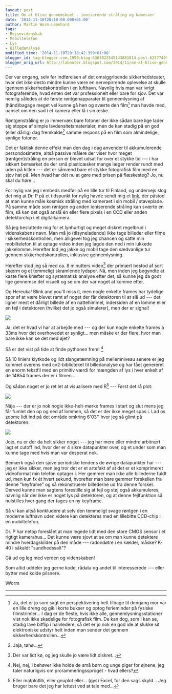 ```yaml
---
layout: post
title: Om at blive gennemskuet - ioniserende stråling og kameraer
date: '2014-11-10T20:18:00.000+01:00'
author: Martin Worm-Leonhard
tags:
- Rejsevidenskab
- Mobiltelefon
- Lys
- Billedanalyse
modified_time: '2014-11-10T20:18:42.399+01:00'
blogger_id: tag:blogger.com,1999:blog-6363822545143881814.post-6257749582036482385
blogger_orig_url: http://labnoter.blogspot.com/2014/11/om-at-blive-gennemskuet-ioniserende.html
---
```


Der var engang, selv før indførelsen af det omsiggribende
sikkerhedsteater, hvor det ikke desto mindre kunne være en nervepirrende
oplevelse at skulle igennem sikkerhedskontrollen i en lufthavn. Navnlig
hvis man var ivrigt fotograferende, hvad enten det var professionelt
eller bare for sjov. Det var nemlig således at de første
røntgenapparater til gennemlysning af (hånd)bagage meget vel kunne gå
hen og sværte den film[^1] man havde med, uanset om den sad i et kamera
eller lå i sin æske.

Røntgenstråling er jo immervæk bare fotoner der ikke sådan bare lige
lader sig stoppe af simple lavdensitetsmaterialer, men de kan stadig på
en god (eller dårlig) dag fremkalde[^2] samme respons på en film som
almindelige, synlige fotoner.

Det er faktisk denne effekt man den dag i dag anvender til akkumulerende
persondosimetre, altså passive målere der viser hvor meget
(røntgen)stråling en person er blevet udsat for over et stykke tid --- i
har sikkert bemærket de der små plasticæsker mange læger render rundt
med uden på kitlen --- det er såmænd bare et stykke fotografisk film med
en sjov hat på. Men hvad har dét nu at gøre med prisen på flæskesteg?
Jo, nu skal du høre...

For nylig var jeg i embeds medfør på en lille tur til Finland, og
undervejs slog det mig at Dr. P på et tidspunkt for nylig havde sendt
mig et [link](http://www.news.wisc.edu/23166), der påstod at man kunne
måle kosmisk stråling med kameraet i sin mobil / staveplade. På samme
måde som røntgen og anden ioniserende stråling kan sværte en film, så
kan det også anslå én eller flere pixels i en CCD eller anden
detektorchip i et digitalkamera.

Så jeg besluttede mig for et lynhurtigt og meget diskret regelbrud i
videnskabens navn. Man må jo (tilsyneladende) ikke tage billeder eller
filme i sikkerhedskontrollen, men alligevel tog jeg chancen og satte min
mobiltelefon til at optage video inden jeg lagde den ned i min lukkede
jakkelomme. Herefter lod jeg jakke og mobil tage den sædvanlige tur
gennem sikkerhedskontrollen, inklusive gennemlysning.

Herefter stod jeg så med ca. 8 minutters video[^3] der primært bestod
af sort skærm og et temmeligt skramlende lydspor. Nå, men inden jeg
begyndte at kaste flere kræfter og systematisk analyse efter det, så
kunne jeg da godt lige gennemse det visuelt og se om der var noget at
komme efter.

Og Hereuka! Blink and you'll miss it, men nogle enkelte frames har
tydelige spor af at være blevet ramt af noget der får detektoren til at
slå ud --- det ligner mest et dårligt billede af en nattehimmel,
indersiden af en lomme eller en fejl i detektoren (hvilket det jo også
simulerer), men der er signal!

[![]({{site.url}}/images/-4rdh3Z8az3w/VGEFzd99i2I/AAAAAAAACgI/nwPPhUNeav4/s1600/vlcsnap-2014-11-10-19h32m46s855.jpg)]({{site.url}}/images/-4rdh3Z8az3w/VGEFzd99i2I/AAAAAAAACgI/nwPPhUNeav4/s1600/vlcsnap-2014-11-10-19h32m46s855.jpg)

Ja, det er hvad vi har at arbejde med --- og der kun nogle enkelte frames
á 33ms hvor det overhovedet er synligt... men måske er der flere, hvor
man bare ikke kan se det med øjet?

Så er det vist på tide at finde pythonen frem! [^4]

Så 10 liniers klytkode og lidt slangetæmning på mellemniveau senere er
jeg kommet overens med cv2-biblioteket til billedanalyse og har fået
genereret en enorm tekstfil med en primitiv værdi for mængden af lys i
hver enkelt af de 14854 frames der er i filmen...

Og sådan noget er jo ret let at visualisere med R[^5] --- Først det rå
plot:

[![]({{site.url}}/images/-7MevuPMYTk4/VGEK2TP801I/AAAAAAAACgY/ZEBH-FiaT9U/s1600/gennemlysning_raw.png)]({{site.url}}/images/-7MevuPMYTk4/VGEK2TP801I/AAAAAAAACgY/ZEBH-FiaT9U/s1600/gennemlysning_raw.png)

Nåja --- der er jo nok nogle ikke-helt-mørke frames i start og slut mens
jeg får fumlet den op og ned af lommen, så det er der ikke meget spas i.
Lad os zoome lidt ind på det område omkring 6'03'' hvor jeg så glimt på
detektoren:

[![]({{site.url}}/images/-iJDtLMk7iYQ/VGELPzo6yTI/AAAAAAAACgg/QVHSwg9o4pU/s1600/gennemlysning.png)]({{site.url}}/images/-iJDtLMk7iYQ/VGELPzo6yTI/AAAAAAAACgg/QVHSwg9o4pU/s1600/gennemlysning.png)

Jojo, nu er der da helt sikker noget --- jeg har mere eller mindre
arbitrært lagt et cutoff ind, hvor der er 4 sikre datapunkter over, og
et under som man kunne tage med hvis man var desperat nok.

Bemærk også den sjove periodiske tendens de øvrige datapunkter har --- jeg
er ikke sikker, men jeg tror det er et artefakt af at det er et
komprimeret videoformat min telefon optager i. Her gemmer man ikke alle
billederne fuldt ud, men kun fx ét hvert sekund, hvorefter man bare
gemmer forskellen fra denne "keyframe" og så rekonstruerer billederne ud
fra denne forskel. Derved kunne man sagtens forestille sig at fejl og
støj også akkumuleres, navnlig når der ikke er noget lys på detektoren,
og at denne fejlfunktion så nulstilles hver gang der tages en ny
keyframe.

Så vi kan altså konkludere at selv den temmeligt svage røntgen i en
moderne lufthavn uden videre kan detekteres med en lillebitte CCD-chip i
en mobiltelefon.

Dr. P har netop foreslået at man legede lidt med den store CMOS sensor i
et rigtigt kamerahus... Det kunne være sjovt at se om man kunne
detektere mindre hverdagskilder på den måde --- radondøtre i en kælder,
måske? K-40 i såkaldt "sundhedssalt"?

Gå ud og leg med verden og videnskaben!

Som altid uddeler jeg gerne kode, rådata og andet til interesserede ---
eller bytter med kolde pilsnere.

\\Worm

---------------------------

[^1]: Ja, det er jo som sagt en perspektivering helt tilbage til
    dengang mor var en lille dreng og gik i korte bukser og optog
    ferieminder på fysiske filmstrimler... I dag er de fleste, hvis ikke
    alle, gennemlysningsstationer vist nok ikke skadelige for fotografisk
    film. De kan dog, som I kan se, stadig lave bitflip i halvledere, så det
    er jo nok en god ide at slukke sit elektroniske udstyr helt inden man
    sender det gennem sikkerhedskontrollen...

[^2]: Jaja, tøhø...

[^3]: Der var lidt kø, og jeg skulle jo være lidt diskret...

[^4]: Nej, nej, I behøver ikke holde de små børn og unge piger for
    øjnene, jeg taler naturligvis om prorammeringssproget - hvad ellers?

[^5]: Eller matplotlib, eller gnuplot eller... (gys) Excel, for den
    sags skyld... Jeg bruger bare det jeg har lettest ved at tale med...
